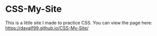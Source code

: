 # CSS-My-Site
This is a little site I made to practice CSS.
You can view the page here: https://davalf99.github.io/CSS-My-Site/
